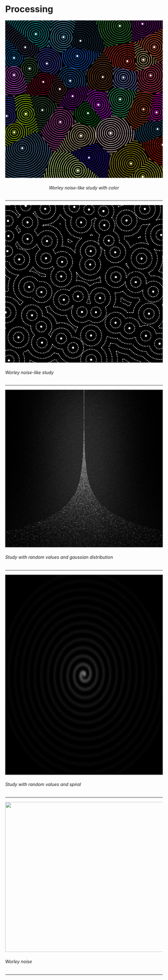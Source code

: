 # Processing

![worleydots-000002](https://github.com/lporanta/Processing/blob/master/demo/worleydots-000002.png)

###### <div align="center"> Worley noise-like study with color </div>

***

![worleydots-000026](https://github.com/lporanta/Processing/blob/master/demo/worleydots-000026.png)
###### Worley noise-like study

***

![randomStudy-000690](https://github.com/lporanta/Processing/blob/master/demo/randomStudy-000690.png)
###### Study with random values and gaussian distribution

***

<img src="https://github.com/lporanta/Processing/blob/master/demo/randomStudy-002863.png" width="640" height="640">

###### Study with random values and spiral

***

<img src="https://github.com/lporanta/Processing/blob/master/demo/ezgif-2-96863537cdc3.gif" width="640" height="480">

###### Worley noise

***
